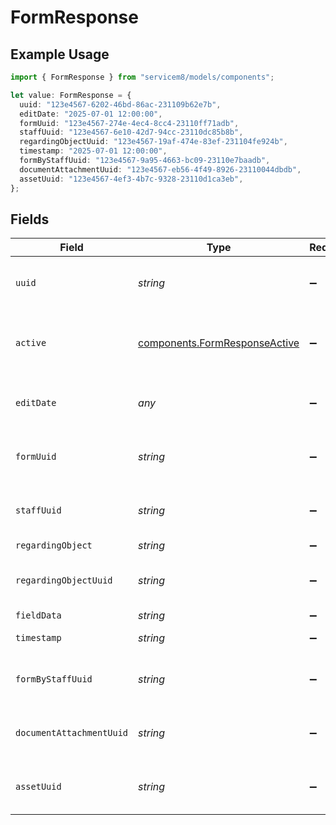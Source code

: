 # FormResponse

## Example Usage

```typescript
import { FormResponse } from "servicem8/models/components";

let value: FormResponse = {
  uuid: "123e4567-6202-46bd-86ac-231109b62e7b",
  editDate: "2025-07-01 12:00:00",
  formUuid: "123e4567-274e-4ec4-8cc4-23110ff71adb",
  staffUuid: "123e4567-6e10-42d7-94cc-23110dc85b8b",
  regardingObjectUuid: "123e4567-19af-474e-83ef-231104fe924b",
  timestamp: "2025-07-01 12:00:00",
  formByStaffUuid: "123e4567-9a95-4663-bc09-23110e7baadb",
  documentAttachmentUuid: "123e4567-eb56-4f49-8926-23110044dbdb",
  assetUuid: "123e4567-4ef3-4b7c-9328-23110d1ca3eb",
};
```

## Fields

| Field                                                                          | Type                                                                           | Required                                                                       | Description                                                                    | Example                                                                        |
| ------------------------------------------------------------------------------ | ------------------------------------------------------------------------------ | ------------------------------------------------------------------------------ | ------------------------------------------------------------------------------ | ------------------------------------------------------------------------------ |
| `uuid`                                                                         | *string*                                                                       | :heavy_minus_sign:                                                             | Unique identifier for this record                                              | 123e4567-6202-46bd-86ac-231109b62e7b                                           |
| `active`                                                                       | [components.FormResponseActive](../../models/components/formresponseactive.md) | :heavy_minus_sign:                                                             | Record active/deleted flag.  Valid values are [0,1]                            |                                                                                |
| `editDate`                                                                     | *any*                                                                          | :heavy_minus_sign:                                                             | Timestamp at which record was last modified                                    | 2025-07-01 12:00:00                                                            |
| `formUuid`                                                                     | *string*                                                                       | :heavy_minus_sign:                                                             | N/A                                                                            | 123e4567-274e-4ec4-8cc4-23110ff71adb                                           |
| `staffUuid`                                                                    | *string*                                                                       | :heavy_minus_sign:                                                             | N/A                                                                            | 123e4567-6e10-42d7-94cc-23110dc85b8b                                           |
| `regardingObject`                                                              | *string*                                                                       | :heavy_minus_sign:                                                             | N/A                                                                            |                                                                                |
| `regardingObjectUuid`                                                          | *string*                                                                       | :heavy_minus_sign:                                                             | N/A                                                                            | 123e4567-19af-474e-83ef-231104fe924b                                           |
| `fieldData`                                                                    | *string*                                                                       | :heavy_minus_sign:                                                             | N/A                                                                            |                                                                                |
| `timestamp`                                                                    | *string*                                                                       | :heavy_minus_sign:                                                             | N/A                                                                            | 2025-07-01 12:00:00                                                            |
| `formByStaffUuid`                                                              | *string*                                                                       | :heavy_minus_sign:                                                             | N/A                                                                            | 123e4567-9a95-4663-bc09-23110e7baadb                                           |
| `documentAttachmentUuid`                                                       | *string*                                                                       | :heavy_minus_sign:                                                             | N/A                                                                            | 123e4567-eb56-4f49-8926-23110044dbdb                                           |
| `assetUuid`                                                                    | *string*                                                                       | :heavy_minus_sign:                                                             | N/A                                                                            | 123e4567-4ef3-4b7c-9328-23110d1ca3eb                                           |